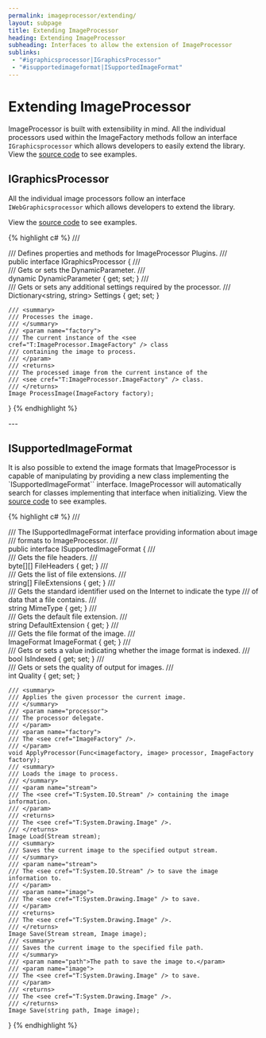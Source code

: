 ```yaml
---
permalink: imageprocessor/extending/
layout: subpage
title: Extending ImageProcessor
heading: Extending ImageProcessor
subheading: Interfaces to allow the extension of ImageProcessor
sublinks:
 - "#igraphicsprocessor|IGraphicsProcessor"
 - "#isupportedimageformat|ISupportedImageFormat"
---
```


# Extending ImageProcessor

ImageProcessor is built with extensibility in mind. All the individual processors used within the ImageFactory methods
follow an interface `IGraphicsprocessor` which allows developers to easily extend the library.
View the [source code](https://github.com/JimBobSquarePants/ImageProcessor/tree/master/src/ImageProcessor/Processors) to see examples.
     

<div id="igraphicsprocessor">

## IGraphicsProcessor

All the individual image processors follow an interface `IWebGraphicsprocessor` which allows developers to extend the library.

View the [source code](https://github.com/JimBobSquarePants/ImageProcessor/tree/master/src/ImageProcessor.Web/Processors) to see examples.


{% highlight c# %}
/// <summary>
/// Defines properties and methods for ImageProcessor Plugins.
/// </summary>
public interface IGraphicsProcessor
{
    /// <summary>
    /// Gets or sets the DynamicParameter.
    /// </summary>
    dynamic DynamicParameter { get; set; }
    /// <summary>
    /// Gets or sets any additional settings required by the processor.
    /// </summary>
    Dictionary<string, string> Settings { get; set; }
 
    /// <summary>
    /// Processes the image.
    /// </summary>
    /// <param name="factory">
    /// The current instance of the <see cref="T:ImageProcessor.ImageFactory" /> class 
    /// containing the image to process.
    /// </param>
    /// <returns>
    /// The processed image from the current instance of the 
    /// <see cref="T:ImageProcessor.ImageFactory" /> class.
    /// </returns>
    Image ProcessImage(ImageFactory factory);
}
{% endhighlight %}
</div>
---
<div id="isupportedimageformat">

## ISupportedImageFormat

It is also possible to extend the image formats that ImageProcessor is capable of manipulating by providing a new class implementing
the `ISupportedImageFormat`` interface. ImageProcessor will automatically search for classes implementing that interface when initializing.
View the [source code](https://github.com/JimBobSquarePants/ImageProcessor/tree/master/src/ImageProcessor/Imaging/Formats) to see examples.  

{% highlight c# %}
/// <summary>
/// The ISupportedImageFormat interface providing information about image 
/// formats to ImageProcessor.
/// </summary>
public interface ISupportedImageFormat
{
    /// <summary>
    /// Gets the file headers.
    /// </summary>
    byte[][] FileHeaders { get; }
    /// <summary>
    /// Gets the list of file extensions.
    /// </summary>
    string[] FileExtensions { get; }
    /// <summary>
    /// Gets the standard identifier used on the Internet to indicate the type 
    /// of data that a file contains. 
    /// </summary>
    string MimeType { get; }
    /// <summary>
    /// Gets the default file extension.
    /// </summary>
    string DefaultExtension { get; }
    /// <summary>
    /// Gets the file format of the image. 
    /// </summary>
    ImageFormat ImageFormat { get; }
    /// <summary>
    /// Gets or sets a value indicating whether the image format is indexed.
    /// </summary>
    bool IsIndexed { get; set; }
    /// <summary>
    /// Gets or sets the quality of output for images.
    /// </summary>
    int Quality { get; set; }
    
    /// <summary>
    /// Applies the given processor the current image.
    /// </summary>
    /// <param name="processor">
    /// The processor delegate.
    /// </param>
    /// <param name="factory">
    /// The <see cref="ImageFactory" />.
    /// </param>
    void ApplyProcessor(Func<imagefactory, image> processor, ImageFactory factory);
    /// <summary>
    /// Loads the image to process. 
    /// </summary>
    /// <param name="stream">
    /// The <see cref="T:System.IO.Stream" /> containing the image information.
    /// </param>
    /// <returns>
    /// The <see cref="T:System.Drawing.Image" />.
    /// </returns>
    Image Load(Stream stream);
    /// <summary>
    /// Saves the current image to the specified output stream.
    /// </summary>
    /// <param name="stream">
    /// The <see cref="T:System.IO.Stream" /> to save the image information to.
    /// </param>
    /// <param name="image">
    /// The <see cref="T:System.Drawing.Image" /> to save.
    /// </param>
    /// <returns>
    /// The <see cref="T:System.Drawing.Image" />.
    /// </returns>
    Image Save(Stream stream, Image image);
    /// <summary>
    /// Saves the current image to the specified file path.
    /// </summary>
    /// <param name="path">The path to save the image to.</param>
    /// <param name="image">
    /// The <see cref="T:System.Drawing.Image" /> to save.
    /// </param>
    /// <returns>
    /// The <see cref="T:System.Drawing.Image" />.
    /// </returns>
    Image Save(string path, Image image);
}
{% endhighlight %}
</div>